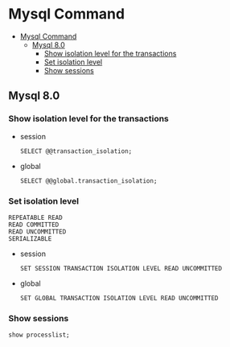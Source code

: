 # Mysql Command

- [Mysql Command](#mysql-command)
  - [Mysql 8.0](#mysql-80)
    - [Show isolation level for the transactions](#show-isolation-level-for-the-transactions)
    - [Set isolation level](#set-isolation-level)
    - [Show sessions](#show-sessions)

## Mysql 8.0

### Show isolation level for the transactions

- session

      SELECT @@transaction_isolation;

- global

      SELECT @@global.transaction_isolation;

### Set isolation level

    REPEATABLE READ
    READ COMMITTED
    READ UNCOMMITTED
    SERIALIZABLE

- session

      SET SESSION TRANSACTION ISOLATION LEVEL READ UNCOMMITTED

- global

      SET GLOBAL TRANSACTION ISOLATION LEVEL READ UNCOMMITTED

### Show sessions

    show processlist;

